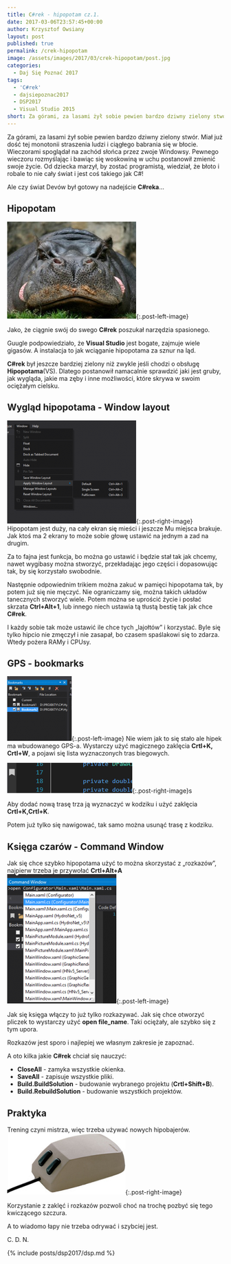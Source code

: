 ```yaml
---
title: C#rek - hipopotam cz.1.
date: 2017-03-06T23:57:45+00:00
author: Krzysztof Owsiany
layout: post
published: true
permalink: /crek-hipopotam
image: /assets/images/2017/03/crek-hipopotam/post.jpg
categories:
  - Daj Się Poznać 2017
tags:
  - 'C#rek'
  - dajsiepoznac2017
  - DSP2017
  - Visual Studio 2015
short: Za górami, za lasami żył sobie pewien bardzo dziwny zielony stwór. Miał już dość tej monotonii straszenia ludzi i ciągłego babrania się w błocie. Wieczorami spoglądał na zachód słońca przez zwoje Windowsy. Pewnego wieczoru rozmyślając i bawiąc się woskowiną w uchu postanowił zmienić swoje życie.
---
```

Za górami, za lasami żył sobie pewien bardzo dziwny zielony stwór. Miał już dość tej monotonii straszenia ludzi i ciągłego babrania się w błocie. Wieczorami spoglądał na zachód słońca przez zwoje Windowsy. Pewnego wieczoru rozmyślając i bawiąc się woskowiną w uchu postanowił zmienić swoje życie. Od dziecka marzył, by zostać programistą, wiedział, że błoto i robale to nie cały świat i jest coś takiego jak C#!

Ale czy świat Devów był gotowy na nadejście **C#reka**&#8230;
    
## Hipopotam
[![C#rek - hipopotam][post]](https://www.visualstudio.com){:.post-left-image}
      
Jako, że ciągnie swój do swego **C#rek** poszukał narzędzia spasionego.

Guugle podpowiedziało, że **Visual Studio** jest bogate, zajmuje wiele gigasów. A instalacja to jak wciąganie hipopotama za sznur na ląd.

**C#rek** był jeszcze bardziej zielony niż zwykle jeśli chodzi o obsługę **Hipopotama**(VS). Dlatego postanowił namacalnie sprawdzić jaki jest gruby, jak wygląda, jakie ma zęby i inne możliwości, które skrywa w swoim ociężałym cielsku.

## Wygląd hipopotama - Window layout
[![C#rek - hipopotam][image1]][image1-big]{:.post-right-image}
Hipopotam jest duży, na cały ekran się mieści i jeszcze Mu miejsca brakuje. Jak ktoś ma 2 ekrany to może sobie głowę ustawić na jednym a zad na drugim.

Za to fajna jest funkcja, bo można go ustawić i będzie stał tak jak chcemy, nawet wygibasy można stworzyć, przekładając jego części i dopasowując tak, by się korzystało swobodnie.

Następnie odpowiednim trikiem można zakuć w pamięci hipopotama tak, by potem już się nie męczyć. Nie ograniczamy się, można takich układów tanecznych stworzyć wiele. Potem można se uprościć życie i posłać skrzata **Ctrl+Alt+1**, lub innego niech ustawia tą tłustą bestię tak jak chce **C#rek**.

I każdy sobie tak może ustawić ile chce tych &#8222;lajołtów&#8221; i korzystać. Byle się tylko hipcio nie zmęczył i nie zasapał, bo czasem spaślakowi się to zdarza. Wtedy pożera RAMy i CPUsy.

## GPS - bookmarks
[![GPS - bookmarks][image2]][image2-big]{:.post-left-image}
Nie wiem jak to się stało ale hipek ma wbudowanego GPS-a. Wystarczy użyć magicznego zaklęcia **Crtl+K, Crtl+W**, a pojawi się lista wyznaczonych tras biegowych.

![GPS - bookmarks][image3]{:.post-right-image}s

Aby dodać nową trasę trza ją wyznaczyć w kodziku i użyć zaklęcia **Crtl+K,Crtl+K**.

Potem już tylko się nawigować, tak samo można usunąć trasę z kodziku.
    
## Księga czarów - Command Window
Jak się chce szybko hipopotama użyć to można skorzystać z &#8222;rozkazów&#8221;, najpierw trzeba je przywołać **Crtl+Alt+A**
[![C#rek - hipopotam][image4]][image4-big]{:.post-left-image}

Jak się księga włączy to już tylko rozkazywać. Jak się chce otworzyć pliczek to wystarczy użyć **open file_name**. Taki ociężały, ale szybko się z tym upora.

Rozkazów jest sporo i najlepiej we własnym zakresie je zapoznać.

A oto kilka jakie **C#rek** chciał się nauczyć:
* **CloseAll** - zamyka wszystkie okienka.
* **SaveAll** - zapisuje wszystkie pliki.
* **Build.BuildSolution** - budowanie wybranego projektu (**Crtl+Shift+B**).
* **Build.RebuildSolution** - budowanie wszystkich projektów.   
    
## Praktyka
Trening czyni mistrza, więc trzeba używać nowych hipobajerów.
![Praktyka czyni mistrza][image5]{:.post-right-image}

Korzystanie z zaklęć i rozkazów pozwoli choć na trochę pozbyć się tego kwiczącego szczura.

A to wiadomo łapy nie trzeba odrywać i szybciej jest.

C. D. N.

{% include posts/dsp2017/dsp.md %}

[post]: /assets/images/2017/03/crek-hipopotam/post.jpg
[post-big]: /assets/images/2017/03/crek-hipopotam/post-big.jpg

[image1]: /assets/images/2017/03/crek-hipopotam/image1.png
[image1-big]: /assets/images/2017/03/crek-hipopotam/image1-big.png

[image2]: /assets/images/2017/03/crek-hipopotam/image2.png
[image2-big]: /assets/images/2017/03/crek-hipopotam/image2-big.png

[image3]: /assets/images/2017/03/crek-hipopotam/image3.png

[image4]: /assets/images/2017/03/crek-hipopotam/image4.png
[image4-big]: /assets/images/2017/03/crek-hipopotam/image4-big.png

[image5]: /assets/images/2017/03/crek-hipopotam/image5.jpg